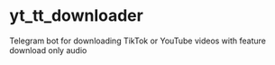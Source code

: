 # yt_tt_downloader
Telegram bot for downloading TikTok or YouTube videos with feature download only audio 
